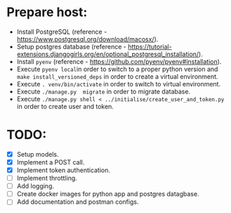 # Prepare host:
- Install PostgreSQL (reference - https://www.postgresql.org/download/macosx/).
- Setup postgres database (reference - https://tutorial-extensions.djangogirls.org/en/optional_postgresql_installation/).
- Install `pyenv` (reference - https://github.com/pyenv/pyenv#installation).
- Execute `pyenv local`in order to switch to a proper python version and `make install_versioned_deps` in order to create a virtual environment.
- Execute `. venv/bin/activate` in order to switch to virtual environment.
- Execute `./manage.py  migrate` in order to migrate database.  
- Execute `./manage.py shell < ../initialise/create_user_and_token.py` in order to create user and token. 

# TODO:
- [x] Setup models.
- [x] Implement a POST call.
- [x] Implement token authentication.
- [ ] Implement throttling.
- [ ] Add logging.
- [ ] Create docker images for python app and postgres datagbase.  
- [ ] Add documentation and postman configs.
